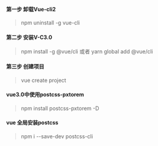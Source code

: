#### 第一步 卸载Vue-cli2

> npm uninstall -g vue-cli

#### 第二步 安装V-C3.0

> npm install -g @vue/cli 或者 yarn global add @vue/cli

#### 第三步 创建项目

> vue create project

#### vue3.0中使用postcss-pxtorem

> npm install postcss-pxtorem -D

#### vue 全局安装postcss

> npm i --save-dev postcss-cli
